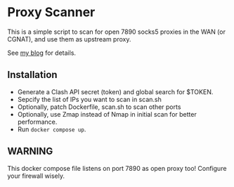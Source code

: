 # Proxy Scanner

This is a simple script to scan for open 7890 socks5 proxies in the WAN (or CGNAT), and use them as upstream proxy.

See [my blog](https://aajax.top/2025/03/19/OpenProxyScanner/) for details.

## Installation

- Generate a Clash API secret (token) and global search for $TOKEN.
- Sepcify the list of IPs you want to scan in scan.sh
- Optionally, patch Dockerfile, scan.sh to scan other ports
- Optionally, use Zmap instead of Nmap in initial scan for better performance.
- Run `docker compose up`.

## WARNING

This docker compose file listens on port 7890 as open proxy too! Configure your firewall wisely.
